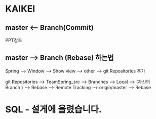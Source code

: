 # KAIKEI

## master <-- Branch(Commit)

PPT참조

## master --> Branch (Rebase) 하는법

Spring --> Window --> Show view --> other --> git Repositories 추가

git Repositories --> TeamSpring_src --> Branches --> Local --> (자신의 Branch ) --> Rebase
  --> Remote Tracking --> origin/master --> Rebase

# SQL - 설게에 올렸습니다.
